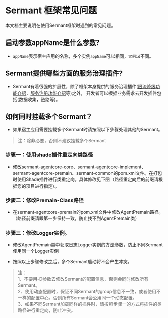 # Sermant 框架常见问题

本文档主要说明在使用Sermant框架时遇到的常见问题。

## 启动参数appName是什么参数?

- `appName`表示宿主应用的名称，多个实例`appName`可以相同，`实例id`不同。

## Sermant提供哪些方面的服务治理插件?

- Sermant有着很强的扩展性，除了框架本身提供的服务治理插件([限流降级功能介绍](../plugin/flowcontrol.md)，[服务注册功能介绍](../plugin/service-registry.md)等)之外， 开发者可以根据业务需求去开发插件包括(数据收集，链路等)。

## 如何同时挂载多个Sermant？

- 如果宿主应用需要挂载多个Sermant时请按照以下步骤处理其他的Sermant。

> 注：除非必要，否则不建议挂载多个Sermant

### 步骤一：使用shade插件重定向类路径

- 修改sermant-agentcore-core、sermant-agentcore-implement、sermant-agentcore-premain、sermant-common的pom.xml文件。在打包时使用Shade插件进行类重定向。具体修改见下图（路径重定向后的前缀请根据您的项目进行指定）。

<MyImage src="/docs-img/package.png"/>

### 步骤二：修改Premain-Class路径

- 在sermant-agentcore-premain的pom.xml文件中修改AgentPremain路径。（路径前缀请跟第一步保持一致，防止找不到AgentPremain类）


<MyImage src="/docs-img/premain-classpath.png"/>

### 步骤三：修改Logger实例。

- 修改AgentPremain类中获取日志Logger实例的方法参数，防止不同Sermant使用同一个Logger实例

<MyImage src="/docs-img/sermant-log.png"/>

- 按照以上步骤修改之后，多个Sermant启动将不会产生冲突。

> 注：  
> 1、不要用-D参数去修改Sermant的配置信息，否则会同时修改所有Sermant。  
> 2、使用动态配置时，保证不同Sermant的group信息不一致，或者使用不一样的配置中心。否则所有Sermant会公用同一个动态配置。  
> 3、如果不同Sermant加载同样的插件时，请按照步骤一的方式将插件的类路径进行重定向，防止冲突。